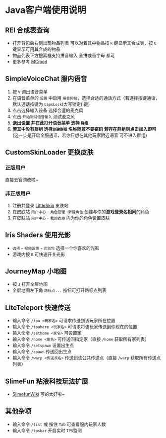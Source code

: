 # Java客户端使用说明

## REI 合成表查询

- 打开背包后右侧出现物品列表 可以对着其中物品按 `R` 键显示其合成表，按 `U` 键显示可用其合成的物品
- 物品列表下方搜索框支持拼音输入 全拼或首字母 都可
- 更多参考 [MCmod](https://www.mcmod.cn/class/1674.html)

## SimpleVoiceChat 服内语音

1. 按 `V` 调出语音菜单
2. 在语音菜单的 `设置` 中启用 `噪音抑制`，选择合适的通话方式（若选择按键通话，默认通话按键为 `CapsLock`(大写锁定) 键）
3. 点击选择输入设备 选择合适的麦克风
4. 点击 `开始测试语音输入` 测试麦克风
5. **退出设置 并在此打开语音菜单 选择 `群组`**
6. **若其中没有群组 选择`创建群组` 名称随意不要密码 若存在群组则点击加入即可** (这一步是开启全服通话，若你只想在其他玩家附近语音 可不进入群组)

## CustomSkinLoader 更换皮肤

### 正版用户

直接去官网改啦~

### 非正版用户

1. 注册并登录 [LittleSkin](https://littleskin.cn/user) 皮肤站
2. 在皮肤站 `用户中心` - `角色管理` -`新建角色` 创建与你的**游戏登录名相同**的角色
3. 在皮肤站 `用户中心` - `我的衣柜` 内为你的角色设置皮肤

## Iris Shaders 使用光影

- `选项` - `视频设置` - `光影包` 选择一个你喜欢的光影
- 游戏内按 `K` 可快速开关光影

## JourneyMap 小地图

- 按 `J` 打开全屏地图
- 全屏地图左下角 `路标点...` 按钮可打开路标点列表

## LiteTeleport 快速传送

- 输入命令 `/tpa <玩家名>` 可请求传送到该玩家所在位置
- 输入命令 `/tpahere <玩家名>` 可请求将该玩家传送到你现在的位置
- 输入命令 `/sethome <家名>` 可设置家
- 输入命令 `/home <家名>` 可传送回指定家（直接 `/home` 获取所有家列表）
- 输入命令 `/setspawn` 设置出生点
- 输入命令 `/spawn` 传送回出生点
- 输入命令 `/warp <传送点名>` 传送到该公共传送点（直接 `/warp` 获取所有传送点列表）

## SlimeFun 粘液科技玩法扩展

- [SlimefunWiki](https://slimefun-wiki.guizhanss.cn/) 写的太好啦~

## 其他杂项

- 输入命令 `/list` 或 按住 `Tab` 可查看服内玩家人数
- 输入命令 `/tpsbar` 开启实时 `TPS`监测


